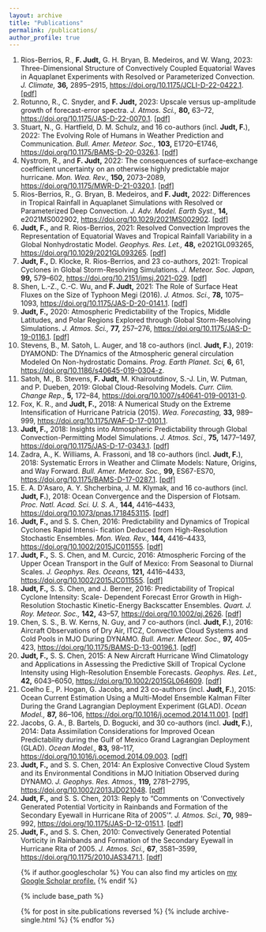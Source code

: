 ```yaml
---
layout: archive
title: "Publications"
permalink: /publications/
author_profile: true
---
```



<ol>
    <li>Rios-Berrios, R., <strong>F. Judt,</strong> G. H. Bryan, B. Medeiros, and W. Wang, 2023: Three-Dimensional Structure of Convectively Coupled Equatorial Waves in Aquaplanet Experiments with Resolved or Parameterized Convection. <em>J. Climate,</em> <strong>36,</strong> 2895–2915, <a href="https://doi.org/10.1175/JCLI-D-22-0422.1">https://doi.org/10.1175/JCLI-D-22-0422.1</a>. <a href="https://falkojudt.github.io/files/">[pdf]</a>
    </li>
    <li>Rotunno, R., C. Snyder, and <strong>F. Judt,</strong> 2023: Upscale versus up-amplitude growth of forecast-error spectra. <em>J. Atmos. Sci.,</em> <strong>80,</strong> 63–72, <a href="https://doi.org/10.1175/JAS-D-22-0070.1">https://doi.org/10.1175/JAS-D-22-0070.1</a>. <a href="https://falkojudt.github.io/files/">[pdf]</a>
    </li>
    <li>Stuart, N., G. Hartfield, D. M. Schulz, and 16 co-authors (incl. <strong>Judt, F.</strong>), 2022: The Evolving Role of Humans in Weather Prediction and Communication. <em>Bull. Amer. Meteor. Soc.,</em> <strong>103,</strong> E1720–E1746, <a href="https://doi.org/10.1175/BAMS-D-20-0326.1">https://doi.org/10.1175/BAMS-D-20-0326.1</a>. <a href="https://falkojudt.github.io/files/">[pdf]</a>
    </li>
    <li>Nystrom, R., and <strong>F. Judt,</strong> 2022: The consequences of surface-exchange coefficient uncertainty on an otherwise highly predictable major hurricane. <em>Mon. Wea. Rev.,</em> <strong>150,</strong> 2073–2089, <a href="https://doi.org/10.1175/MWR-D-21-0320.1">https://doi.org/10.1175/MWR-D-21-0320.1</a>. <a href="https://falkojudt.github.io/files/">[pdf]</a>
    </li>
    <li>Rios-Berrios, R., G. Bryan, B. Medeiros, and <strong>F. Judt,</strong> 2022: Differences in Tropical Rainfall in Aquaplanet Simulations with Resolved or Parameterized Deep Convection. <em>J. Adv. Model. Earth Syst.,</em> <strong>14,</strong> e2021MS002902, <a href="https://doi.org/10.1029/2021MS002902">https://doi.org/10.1029/2021MS002902</a>. <a href="https://falkojudt.github.io/files/Rios-Berrios%20et%20al.%202022%20-%20Differences%20in%20tropical%20rainfall%20in%20aquaplanet%20simulations%20with%20resolved%20or%20parameterized%20deep%20convection.pdf">[pdf]</a>
    </li>
    <li><strong>Judt, F.,</strong> and R. Rios-Berrios, 2021: Resolved Convection Improves the Representation of Equatorial Waves and Tropical Rainfall Variability in a Global Nonhydrostatic Model. <em>Geophys. Res. Let.,</em> <strong>48,</strong> e2021GL093265, <a href="https://doi.org/10.1029/2021GL093265">https://doi.org/10.1029/2021GL093265</a>. <a href="https://falkojudt.github.io/files/Judt%20and%20Rios-Berrios%202021%20-%20Resolved%20convection%20improves%20the%20representa%20...%20es%20and%20tropical%20rainfall%20variability%20in%20a%20global%20nonhydrostatic%20model.pdf">[pdf]</a>
    </li>
    <li><strong>Judt, F.,</strong> D. Klocke, R. Rios-Berrios, and 23 co-authors, 2021: Tropical Cyclones in Global Storm-Resolving Simulations. <em>J. Meteor. Soc. Japan,</em> <strong>99,</strong> 579–602, <a href="https://doi.org/10.2151/jmsj.2021-029">https://doi.org/10.2151/jmsj.2021-029</a>. <a href="https://falkojudt.github.io/files/Judt%2520et%2520al.%25202021%2520-%2520Tropical%2520cyclones%2520in%2520global%2520storm-resolving%2520models-compressed.pdf">[pdf]</a>
    </li>
    <li>Shen, L.-Z., C.-C. Wu, and <strong>F. Judt,</strong> 2021: The Role of Surface Heat Fluxes on the Size of Typhoon
        Megi (2016). <em>J. Atmos. Sci.,</em> <strong>78,</strong> 1075–1093, <a href="https://doi.org/10.1175/JAS-D-20-0141.1">https://doi.org/10.1175/JAS-D-20-0141.1</a>. <a href="https://falkojudt.github.io/files/Shen%20et%20al.%202021%20-%20The%20Role%20of%20Surface%20Heat%20Fluxes%20on%20the%20Size%20of%20Typhoon%20Megi%20(2016).pdf">[pdf]</a>
    </li>
    <li><strong>Judt, F.,</strong> 2020: Atmospheric Predictability of the Tropics, Middle Latitudes, and Polar Regions Explored through Global Storm-Resolving Simulations. <em>J. Atmos. Sci.,</em> <strong>77,</strong> 257–276, <a href="https://doi.org/10.1175/JAS-D-19-0116.1">https://doi.org/10.1175/JAS-D-19-0116.1</a>. <a href="https://falkojudt.github.io/files/Judt%202020%20-%20Atmospheric%20Predictability%20of%20the%20Tropics%2C%20Middle%20Latitudes%2C%20and%20Polar%20Regions%20Explored%20through%20Global%20Storm-Resolving%20Simulations.pdf">[pdf]</a>
    </li>
    <li>Stevens, B., M. Satoh, L. Auger, and 18 co-authors (incl. <strong>Judt, F.</strong>), 2019: DYAMOND: The DYnamics of the Atmospheric general circulation Modeled On Non-hydrostatic Domains. <em>Prog. Earth Planet. Sci,</em> <strong>6,</strong> 61, <a href="https://doi.org/10.1186/s40645-019-0304-z">https://doi.org/10.1186/s40645-019-0304-z</a>.
    </li>
    <li>Satoh, M., B. Stevens, <strong>F. Judt,</strong> M. Khairoutdinov, S.-J. Lin, W. Putman, and P. Dueben, 2019: Global Cloud-Resolving Models. <em>Curr. Clim. Change Rep.,</em> <strong>5,</strong> 172–84, <a href="https://doi.org/10.1007/s40641-019-00131-0">https://doi.org/10.1007/s40641-019-00131-0</a>.
    </li>
    <li>Fox, K. R., and <strong>Judt, F.,</strong> 2018: A Numerical Study on the Extreme Intensification of Hurricane Patricia (2015). <em>Wea. Forecasting,</em> <strong>33,</strong> 989–999, <a href="https://doi.org/10.1175/WAF-D-17-0101.1">https://doi.org/10.1175/WAF-D-17-0101.1</a>.
    </li>
    <li><strong>Judt, F.,</strong> 2018: Insights into Atmospheric Predictability through Global Convection-Permitting Model Simulations. <em>J. Atmos. Sci.,</em> <strong>75,</strong> 1477–1497, <a href="https://doi.org/10.1175/JAS-D-17-0343.1">https://doi.org/10.1175/JAS-D-17-0343.1</a>. <a href="https://falkojudt.github.io/files/Judt%202018%20-%20Insights%20into%20Atmospheric%20Predictability%20through%20Global%20Convection-Permitting%20Model%20Simulations.pdf">[pdf]</a>
    </li>
    <li>Zadra, A., K. Williams, A. Frassoni, and 18 co-authors (incl. <strong>Judt, F.</strong>), 2018: Systematic Errors in Weather and Climate Models: Nature, Origins, and Way Forward. <em>Bull. Amer. Meteor. Soc.,</em> <strong>99,</strong> ES67-ES70, <a href="https://doi.org/10.1175/BAMS-D-17-0287.1">https://doi.org/10.1175/BAMS-D-17-0287.1</a>. <a href="https://falkojudt.github.io/files/Zadra%20et%20al.%202018%20-%20Systematic%20Errors%20in%20Weather%20and%20Climate%20Models%20-%20Nature%2C%20Origins%2C%20and%20Ways%20Forward.pdf">[pdf]</a>
    </li>
    <li>E. A. D'Asaro, A. Y. Shcherbina, J. M. Klymak, and 16 co-authors (incl. <strong>Judt, F.</strong>), 2018: Ocean Convergence and the Dispersion of Flotsam. <em>Proc. Natl. Acad. Sci. U. S. A.,</em> <strong>144,</strong> 4416–4433, <a href="https://doi.org/10.1073/pnas.1718453115">https://doi.org/10.1073/pnas.1718453115</a>. <a href="https://falkojudt.github.io/files/D'Asaro%20et%20al.%202018%20-%20Ocean%20convergence%20and%20the%20dispersion%20of%20flotsam.pdf">[pdf]</a></li>
     <li><strong>Judt, F.,</strong> and S. S. Chen, 2016: Predictability and Dynamics of Tropical Cyclones Rapid Intensi- fication Deduced from High-Resolution Stochastic Ensembles. <em>Mon. Wea. Rev.,</em> <strong>144,</strong> 4416–4433, <a href="https://doi.org/10.1002/2015JC011555">https://doi.org/10.1002/2015JC011555</a>. <a href="https://falkojudt.github.io/files/Judt%20and%20Chen%202016%20-%20Predictability%20and%20Dynamics%20of%20Tropical%20Cyclone%20Rapid%20Intensification%20Deduced%20from%20High-Resolution%20Stochastic%20Ensembles.pdf">[pdf]</a></li>
    <li><strong>Judt, F.,</strong> S. S. Chen, and M. Curcic, 2016: Atmospheric Forcing of the Upper Ocean Transport in the Gulf of Mexico: From Seasonal to Diurnal Scales. <em>J. Geophys. Res. Oceans,</em> <strong>121,</strong> 4416–4433, <a href="https://doi.org/10.1002/2015JC011555">https://doi.org/10.1002/2015JC011555</a>. <a href="https://falkojudt.github.io/files/Judt%20et%20al.%202016%20-%20Atmospheric%20forcing%20of%20the%20upper%20ocean%20transport%20in%20the%20Gulf%20of%20Mexico%20-%20From%20seasonal%20to%20diurnal%20scales.pdf">[pdf]</a></li>
    <li><strong>Judt, F.,</strong> S. S. Chen, and J. Berner, 2016: Predictability of Tropical Cyclone Intensity: Scale- Dependent Forecast Error Growth in High-Resolution Stochastic Kinetic-Energy Backscatter Ensembles. <em>Quart. J. Roy. Meteor. Soc.,</em> <strong>142,</strong> 43–57, <a href="https://doi.org/10.1002/qj.2626">https://doi.org/10.1002/qj.2626</a>. <a href="https://falkojudt.github.io/files/Judt%20et%20al.%202016%20-%20Predictability%20of%20tropical%20cyclone%20intensity%20-%20Scale...%20th%20in%20high-resolution%20stochastic%20kinetic-energy%20backscatter%20ensembles.pdf">[pdf]</a></li>
    <li>Chen, S. S., B. W. Kerns, N. Guy, and 7 co-authors (incl. <strong>Judt, F.</strong>), 2016: Aircraft Observations of Dry Air, ITCZ, Convective Cloud Systems and Cold Pools in MJO During DYNAMO. <em>Bull. Amer. Meteor. Soc.,</em> <strong>97,</strong> 405–423, <a href="https://doi.org/10.1175/BAMS-D-13-00196.1">https://doi.org/10.1175/BAMS-D-13-00196.1</a>. <a href="https://falkojudt.github.io/files/Chen%20et%20al.%202016%20-%20Aircraft%20Observations%20of%20Dry%20Air%2C%20the%20ITCZ%2C%20Convective%20Cloud%20Systems%2C%20and%20Cold%20Pools%20in%20MJO%20during%20DYNAMO.pdf">[pdf]</a></li>
    <li><strong>Judt, F.,</strong> S. S. Chen, 2015: A New Aircraft Hurricane Wind Climatology and Applications in Assessing the Predictive Skill of Tropical Cyclone Intensity using High-Resolution Ensemble Forecasts. <em>Geophys. Res. Let.,</em> <strong>42,</strong> 6043–6050, <a href="https://doi.org/10.1002/2015GL064609">https://doi.org/10.1002/2015GL064609</a>. <a href="https://falkojudt.github.io/files/Judt%20and%20Chen%202015%20-%20A%20New%20Aircraft%20Hurricane%20Wind%20Climatology%20and%20Appli%20...%20f%20Tropical%20Cyclone%20Intensity%20Using%20High-Resolution%20Ensemble%20Forecasts.pdf">[pdf]</a></li>
    <li>Coelho E., P. Hogan, G. Jacobs, and 23 co-authors (incl. <strong>Judt, F.</strong>), 2015: Ocean Current Estimation Using a Multi-Model Ensemble Kalman Filter During the Grand Lagrangian Deployment Experiment (GLAD). <em>Ocean Model.,</em> <strong>87,</strong> 86–106, <a href="https://doi.org/10.1016/j.ocemod.2014.11.001">https://doi.org/10.1016/j.ocemod.2014.11.001</a>. <a href="https://falkojudt.github.io/files/Coelho%20et%20al.%202015%20-%20Ocean%20current%20estimation%20using%20a%20Multi-Model%20Ensemble%20Kalman%20Filter%20during%20the%20Grand%20Lagrangian%20Deployment%20experiment%20(GLAD).pdf">[pdf]</a></li>
    <li>Jacobs, G. A., B. Bartels, D. Bogucki, and 30 co-authors (incl. <strong>Judt, F.</strong>), 2014: Data Assimilation Considerations for Improved Ocean Predictability during the Gulf of Mexico Grand Lagrangian Deployment (GLAD). <em>Ocean Model.,</em> <strong>83,</strong> 98–117, <a href="https://doi.org/10.1016/j.ocemod.2014.09.003">https://doi.org/10.1016/j.ocemod.2014.09.003</a>. <a href="https://falkojudt.github.io/files/Jacobs%20et%20al.%202014%20-%20Data%20assimilation%20considerations%20for%20improved%20ocean%20...%20tability%20during%20the%20Gulf%20of%20Mexico%20Grand%20Lagrangian%20Deployment%20(GLAD).pdf">[pdf]</a></li>   
    <li><strong>Judt, F.,</strong> and S. S. Chen, 2014: An Explosive Convective Cloud System and its Environmental Conditions in MJO Initiation Observed during DYNAMO. <em>J. Geophys. Res. Atmos.,</em> <strong>119,</strong> 2781–2795, <a href="https://doi.org/10.1002/2013JD021048">https://doi.org/10.1002/2013JD021048</a>. <a href="https://falkojudt.github.io/files/Judt%20and%20Chen%202014%20-%20An%20explosive%20convective%20cloud%20system%20and%20its%20environmental%20conditions%20in%20MJO%20initiation%20observed%20during%20DYNAMO.pdf">[pdf]</a></li> 
    <li><strong>Judt, F.,</strong> and S. S. Chen, 2013: Reply to “Comments on ‘Convectively Generated Potential Vorticity in Rainbands and Formation of the Secondary Eyewall in Hurricane Rita of 2005’”. <em>J. Atmos. Sci.,</em> <strong>70,</strong> 989–992, <a href="https://doi.org/10.1175/JAS-D-12-0151.1">https://doi.org/10.1175/JAS-D-12-0151.1</a>. <a href="https://falkojudt.github.io/files/Judt%20and%20Chen%202013%20-%20Reply%20to%20“Comments%20on%20‘Convectively%20Generated%20Poten%20...%20ds%20and%20Formation%20of%20the%20Secondary%20Eyewall%20in%20Hurricane%20Rita%20of%202005'”.pdf">[pdf]</a></li>
    <li><strong>Judt, F.,</strong> and S. S. Chen, 2010: Convectively Generated Potential Vorticity in Rainbands and Formation of the Secondary Eyewall in Hurricane Rita of 2005. <em>J. Atmos. Sci.,</em> <strong>67</strong>, 3581–3599, <a href="https://doi.org/10.1175/2010JAS3471.1">https://doi.org/10.1175/2010JAS3471.1</a>. <a href="https://falkojudt.github.io/files/Judt%20and%20Chen%202010%20-%20Convectively%20Generated%20Potential%20Vorticity%20in%20Rainbands%20and%20Formation%20of%20the%20Secondary%20Eyewall%20in%20Hurricane%20Rita%20of%202005.pdf">[pdf]</a></li>
<!-- </ol> -->


{% if author.googlescholar %}
  You can also find my articles on <u><a href="{{author.googlescholar}}">my Google Scholar profile</a>.</u>
{% endif %}

{% include base_path %}

{% for post in site.publications reversed %}
  {% include archive-single.html %}
{% endfor %}
